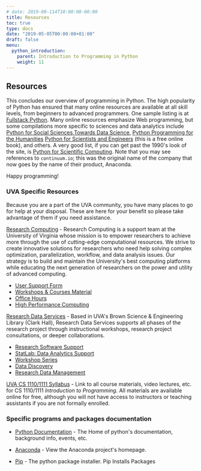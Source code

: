 ```yaml
---
# date: 2019-09-114T10:00:00-00:00
title: Resources
toc: true
type: docs
date: "2019-05-05T00:00:00+01:00"
draft: false
menu:
  python_introduction:
    parent: Introduction to Programming in Python
    weight: 11
---
```


## Resources

This concludes our overview of programming in Python.  The high popularity of Python has ensured that many online resources are available at all skill levels, from beginners to advanced programmers.  One sample listing is at [Fullstack Python](https://www.fullstackpython.com/best-python-resources.html).  Many online resources emphasize Web programming, but some compilations more specific to sciences and data analytics include [Python for Social Sciences](https://realpython.com/python-for-social-scientists/),[Towards Data Science](https://towardsdatascience.com/a-beginners-guide-to-python-for-data-science-60ef022b7b67), [Python Programming for the Humanities](http://www.karsdorp.io/python-course/) [Python for Scientists and Engineers](https://www.pythonforengineers.com/python-for-scientists-and-engineers/) (this is a free online book), and others. A very good list, if you can get past the 1990's look of the site, is [Python for Scientific Computing](https://indranilsinharoy.com/2013/01/06/python-for-scientific-computing-a-collection-of-resources/).  Note that you may see references to `continuum.io`; this was the original name of the company that now goes by the name of their product, Anaconda.

Happy programming!

### UVA Specific Resources
Because you are a part of the UVA community, you have many places to go for help at your disposal. These are here for your benefit so please take advantage of them if you need assistance.

[Research Computing](https://www.rc.virginia.edu/) - Research Computing is a support team at the University of Virginia whose mission is to empower researchers to achieve more through the use of cutting-edge computational resources. We strive to create innovative solutions for researchers who need help solving complex optimization, parallelization, workflow, and data analysis issues. Our strategy is to build and maintain the University's best computing platforms while educating the next generation of researchers on the power and utility of advanced computing.

- [User Support Form](https://www.rc.virginia.edu/support/)
- [Workshops & Courses Material](https://workshops.rc.virginia.edu/)
- [Office Hours](https://www.rc.virginia.edu/support/#office-hours)
- [High Performance Computing](https://www.rc.virginia.edu/service/high-performance-computing/)

[Research Data Services](https://data.library.virginia.edu/) - Based in UVA's Brown Science & Engineering Library (Clark Hall), Research Data Services supports all phases of the research project through instructional workshops, research project consultations, or deeper collaborations.

- [Research Software Support](https://data.library.virginia.edu/research-software/)
- [StatLab: Data Analytics Support](https://data.library.virginia.edu/statlab/)
- [Workshop Series](https://data.library.virginia.edu/training/)
- [Data Discovery](https://data.library.virginia.edu/datasources/)
- [Research Data Management](https://data.library.virginia.edu/data-management/)

[UVA CS 1110/1111 Syllabus](https://cs1110.cs.virginia.edu/) - Link to all course materials, video lectures, etc. for CS 1110/1111 _Introduction to Programming_. All materials are available online for free, although you will not have access to instructors or teaching assistants if you are not formally enrolled.

### Specific programs and packages documentation

- [Python Documentation](https://www.python.org/) - The Home of python's documentation, background info, events, etc.

- [Anaconda](https://www.anaconda.com/) - View the Anaconda project's homepage.

- [Pip](https://pip.pypa.io/en/stable/) - The python package installer. Pip Installs Packages

